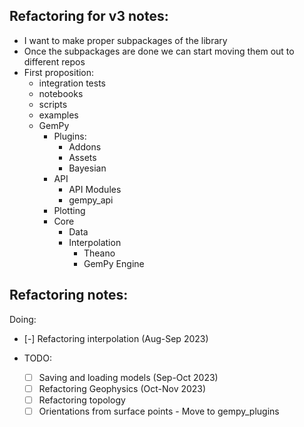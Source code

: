 ## Refactoring for v3 notes:

- I want to make proper subpackages of the library
- Once the subpackages are done we can start moving them out to different repos
- First proposition:
  - integration tests
  - notebooks
  - scripts
  - examples
  - GemPy
    - Plugins:  
      - Addons
      - Assets
      - Bayesian
    - API
      - API Modules
      - gempy_api
    - Plotting
    - Core
      - Data
      - Interpolation
        - Theano 
        - GemPy Engine


## Refactoring notes:

Doing:
  - [-] Refactoring interpolation (Aug-Sep 2023)

- TODO:
  - [ ] Saving and loading models (Sep-Oct 2023)
  - [ ] Refactoring Geophysics (Oct-Nov 2023)
  - [ ] Refactoring topology
  - [ ] Orientations from surface points - Move to gempy_plugins